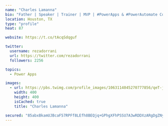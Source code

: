 ```yaml
---
name: "Charles Lamanna"
bio: "Father | Speaker | Trainer | MVP | #PowerApps & #PowerAutomate Community Super User | YouTuber Right-pointing triangle http://youtube.com/c/rezadorrani | Learn - Share - Clockwise rightwards and leftwards open circle arrows"
location: Houston, TX
type: "profile"
heat: 87

website: https://t.co/tAcqSdqguf

twitter:
  username: rezadorrani
  url: https://twitter.com/rezadorrani
  followers: 2256

topics:
  - Power Apps

images:
  - url: https://pbs.twimg.com/profile_images/1063114045270777856/qeT-jpWr_400x400.jpg
    width: 400
    height: 400
    isCached: true
    title: "Charles Lamanna"

secured: "85abxBkamUJBcaF57RPFf8LEfh8BEQjq+GPhgXFhPSSU7A3wRDDXzARgDgZNyLun6g4r4U/U//W1WYn2VO9s+iXxuphANlN53MX8KvhnMEgmwuv43nkLdEpG6WfOICdxP3ca5ss3eKfeI3EZ5sOQvuwd1l/8K9dyif00TxXTC+xNvD0J0VcgpjoVHgOLbbVFBp8Vxd2vUkobtqetpMjGpS0EsrrVKVAcjSr3IndWCgf5ypZx6fz/WFiUJZt+oAqZuqN8m8jxHLZAThWmjYL4pg34DNbanvXALl5VKRxPEFm64PSY8nt65XP96ld1H7k0+70IGAcpFgDFHV6sTWZ3Ul/HAEZ56u0MUB+ush9HFUJ6jTcRmACry6yKptnHYXQzvseDuekBbjg9/ldwo8gZ3oe2etrfHP8DyppZTJUVNHM=;+/bqsR8MvbYRSsCypmT/8Q=="
---
```


